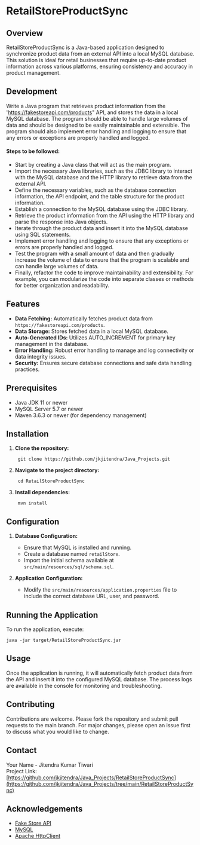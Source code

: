 # RetailStoreProductSync

## Overview
RetailStoreProductSync is a Java-based application designed to synchronize product data from an external API into a local MySQL database.
This solution is ideal for retail businesses that require up-to-date product information across various platforms, ensuring consistency and accuracy in product management.

## Development
Write a Java program that retrieves product information from the 'https://fakestoreapi.com/products" API, and stores the data in a local MySQL database.
The program should be able to handle large volumes of data and should be designed to be easily maintainable and extensible.
The program should also implement error handling and logging to ensure that any errors or exceptions are properly handled and logged.

#### Steps to be followed:

- Start by creating a Java class that will act as the main program.
- Import the necessary Java libraries, such as the JDBC library to interact with the MySQL database and the HTTP library to retrieve data from the external API.
- Define the necessary variables, such as the database connection information, the API endpoint, and the table structure for the product information.
- Establish a connection to the MySQL database using the JDBC library.
- Retrieve the product information from the API using the HTTP library and parse the response into Java objects.
- Iterate through the product data and insert it into the MySQL database using SQL statements.
- Implement error handling and logging to ensure that any exceptions or errors are properly handled and logged.
- Test the program with a small amount of data and then gradually increase the volume of data to ensure that the program is scalable and can handle large volumes of data.
- Finally, refactor the code to improve maintainability and extensibility. For example, you can modularize the code into separate classes or methods for better organization and readability.

## Features
- **Data Fetching:** Automatically fetches product data from `https://fakestoreapi.com/products`.
- **Data Storage:** Stores fetched data in a local MySQL database.
- **Auto-Generated IDs:** Utilizes AUTO_INCREMENT for primary key management in the database.
- **Error Handling:** Robust error handling to manage and log connectivity or data integrity issues.
- **Security:** Ensures secure database connections and safe data handling practices.

## Prerequisites
- Java JDK 11 or newer
- MySQL Server 5.7 or newer
- Maven 3.6.3 or newer (for dependency management)

## Installation
1. **Clone the repository:**

        git clone https://github.com/jkjitendra/Java_Projects.git

2. **Navigate to the project directory:**
        
        cd RetailStoreProductSync

3. **Install dependencies:**

        mvn install


## Configuration
1. **Database Configuration:**
   - Ensure that MySQL is installed and running.
   - Create a database named `retailStore`.
   - Import the initial schema available at `src/main/resources/sql/schema.sql`.

2. **Application Configuration:**
   - Modify the `src/main/resources/application.properties` file to include the correct database URL, user, and password.

## Running the Application
To run the application, execute:

    java -jar target/RetailStoreProductSync.jar

## Usage
Once the application is running, it will automatically fetch product data from the API and insert it into the configured MySQL database. The process logs are available in the console for monitoring and troubleshooting.

## Contributing
Contributions are welcome. Please fork the repository and submit pull requests to the main branch. For major changes, please open an issue first to discuss what you would like to change.

## Contact
Your Name - Jitendra Kumar Tiwari <br/>
Project Link: [https://github.com/jkjitendra/Java_Projects/RetailStoreProductSync](https://github.com/jkjitendra/Java_Projects/tree/main/RetailStoreProductSync)

## Acknowledgements
- [Fake Store API](https://fakestoreapi.com)
- [MySQL](https://www.mysql.com)
- [Apache HttpClient](https://hc.apache.org/httpcomponents-client-5.1.x/index.html)





